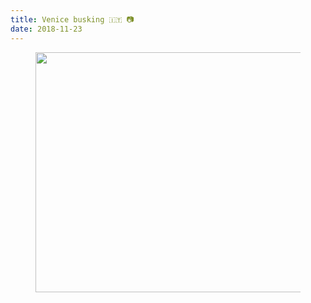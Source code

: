 ```yaml
---
title: Venice busking 🇮🇹 📷
date: 2018-11-23
---
```


<center><figure class="kg-card kg-image-card"><img src="{ '/img/86Venicebusking------.jpg' | url }" class="kg-image" alt loading="lazy" width="576" height="384"></figure></center>
